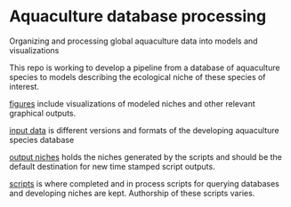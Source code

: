 # Aquaculture database processing
Organizing and processing global aquaculture data into models and visualizations

This repo is working to develop a pipeline from a database of aquaculture species to models describing the ecological niche of these species of interest.

[figures](https://github.com/gghill/Aquaculture-database-processing/tree/main/figures) include visualizations of modeled niches and other relevant graphical outputs.

[input data](https://github.com/gghill/Aquaculture-database-processing/tree/main/input%20data) is different versions and formats of the developing aquaculture species database

[output niches](https://github.com/gghill/Aquaculture-database-processing/tree/main/output%20niches) holds the niches generated by the scripts and should be the default destination for new time stamped script outputs.

[scripts](https://github.com/gghill/Aquaculture-database-processing/tree/main/scripts) is where completed and in process scripts for querying databases and developing niches are kept. Authorship of these scripts varies.
